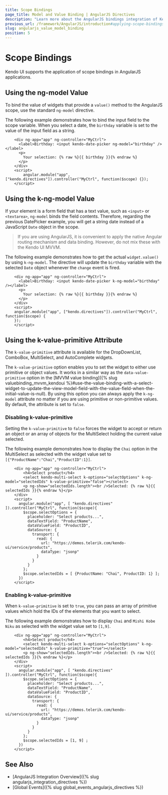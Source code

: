 ```yaml
---
title: Scope Bindings
page_title: Model and Value Binding | AngularJS Directives
description: "Learn more about the AngularJS bindings integration of Kendo UI controls and find out how to use the widgets in AngularJS applications."
previous_url: /framework/AngularJS/introduction#applying-scope-bindings
slug: angularjs_value_model_binding
position: 5
---
```


# Scope Bindings

Kendo UI supports the application of scope bindings in AngularJS applications.

## Using the ng-model Value

To bind the value of widgets that provide a `value()` method to the AngularJS scope, use the standard `ng-model` directive.

The following example demonstrates how to bind the input field to the scope variable. When you select a date, the `birthday` variable is set to the value of the input field as a string.

```dojo
    <div ng-app="app" ng-controller="MyCtrl">
      <label>Birthday: <input kendo-date-picker ng-model="birthday" /></label>
      <p>
        Your selection: {% raw %}{{ birthday }}{% endraw %}
      </p>
    </div>
    <script>
        angular.module("app", ["kendo.directives"]).controller("MyCtrl", function($scope) {});
    </script>
```

## Using the k-ng-model Value

If your element is a form field that has a text value, such as `<input>` or `<textarea>`, `ng-model` binds the field contents. Therefore, regarding the previous DatePicker example, you will get a string date instead of a JavaScript `Date` object in the scope.

> If you are using AngularJS, it is convenient to apply the native Angular routing mechanism and data binding. However, do not mix these with the Kendo UI MVVM.

The following example demonstrates how to get the actual `widget.value()` by using `k-ng-model`. The directive will update the `birthday` variable with the selected `Date` object whenever the `change` event is fired.

```dojo
    <div ng-app="app" ng-controller="MyCtrl">
      <label>Birthday: <input kendo-date-picker k-ng-model="birthday" /></label>
      <p>
        Your selection: {% raw %}{{ birthday }}{% endraw %}
      </p>
    </div>
    <script>
    angular.module("app", ["kendo.directives"]).controller("MyCtrl", function($scope) {
    });
    </script>
```

## Using the k-value-primitive Attribute

The `k-value-primitive` attribute is available for the DropDownList, ComboBox, MultiSelect, and AutoComplete widgets.

The `k-value-primitive` option enables you to set the widget to either use primitive or object values. It works in a similar way as the `data-value-primitive` option in the [MVVM value binding]({% slug valuebinding_mvvm_kendoui %}#use-the-value-binding-with-a-select-widget-to-update-the-view-model-field-with-the-value-field-when-the-initial-value-is-null). By using this option you can always apply the `k-ng-model` attribute no matter if you are using primitive or non-primitive values. By default, the attribute is set to `false`.

### Disabling k-value-primitive

Setting the `k-value-primitive` to `false` forces the widget to accept or return an object or an array of objects for the MultiSelect holding the current value selected.

The following example demonstrates how to display the `Chai` option in the MultiSelect as selected with the widget value set to `[{"ProductName":"Chai","ProductID":1}]`.

```dojo
    <div ng-app="app" ng-controller="MyCtrl">
        <h4>Select product</h4>
        <select kendo-multi-select k-options="selectOptions" k-ng-model="selectedIds" k-value-primitive="false"></select>
        <p ng-show="selectedIds.length"><br />Selected: {% raw %}{{ selectedIds }}{% endraw %}</p>
    </div>
    <script>
      angular.module("app", [ "kendo.directives" ]).controller("MyCtrl", function($scope){
        $scope.selectOptions = {
          placeholder: "Select products...",
          dataTextField: "ProductName",
          dataValueField: "ProductID",
          dataSource: {
            transport: {
              read: {
                url: "https://demos.telerik.com/kendo-ui/service/products",
                dataType: "jsonp"
              }
            }
          }
        };
        $scope.selectedIds = [ {ProductName: "Chai", ProductID: 1} ];
      })
    </script>
```

### Enabling k-value-primitive

When `k-value-primitive` is set to `true`, you can pass an array of primitive values which hold the IDs of the elements that you want to select.

The following example demonstrates how to display `Chai` and `Mishi Kobe Niku` as selected with the widget value set to `[1,9]`.

```dojo
    <div ng-app="app" ng-controller="MyCtrl">
        <h4>Select product</h4>
        <select kendo-multi-select k-options="selectOptions" k-ng-model="selectedIds" k-value-primitive="true"></select>
        <p ng-show="selectedIds.length"><br />Selected: {% raw %}{{ selectedIds }}{% endraw %}</p>
    </div>
    <script>
      angular.module("app", [ "kendo.directives" ]).controller("MyCtrl", function($scope){
        $scope.selectOptions = {
          placeholder: "Select products...",
          dataTextField: "ProductName",
          dataValueField: "ProductID",
          dataSource: {
            transport: {
              read: {
                url: "https://demos.telerik.com/kendo-ui/service/products",
                dataType: "jsonp"
              }
            }
          }
        };
        $scope.selectedIds = [1, 9] ;
      })
    </script>
```

## See Also

* [AngularJS Integration Overview]({% slug angularjs_integration_directives %})
* [Global Events]({% slug global_events_angularjs_directives %})
